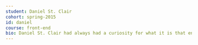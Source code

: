 ```yaml
---
student: Daniel St. Clair
cohort: spring-2015
id: daniel
course: front-end
bio: ​​Daniel St. Clair had always had a curiosity for what it is that engages people. A musician turned front-end web developer, his appetite for coding came after one night of accidentally opening chrome inspector. The experience reminded him of listening to The Who's "Baba O'Reiley" for the first time and he hasn't turned back since. When he's not in code-land, Daniel enjoys playing music, reading Christopher Moore books or relaxing at home with his wife and cats.
---
```



